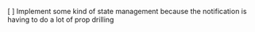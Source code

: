 [ ] Implement some kind of state management because the notification is having to do a lot of prop drilling
